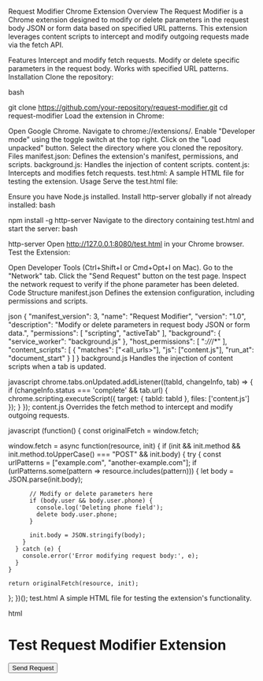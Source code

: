Request Modifier Chrome Extension
Overview
The Request Modifier is a Chrome extension designed to modify or delete parameters in the request body JSON or form data based on specified URL patterns. This extension leverages content scripts to intercept and modify outgoing requests made via the fetch API.

Features
Intercept and modify fetch requests.
Modify or delete specific parameters in the request body.
Works with specified URL patterns.
Installation
Clone the repository:

bash

git clone https://github.com/your-repository/request-modifier.git
cd request-modifier
Load the extension in Chrome:

Open Google Chrome.
Navigate to chrome://extensions/.
Enable "Developer mode" using the toggle switch at the top right.
Click on the "Load unpacked" button.
Select the directory where you cloned the repository.
Files
manifest.json: Defines the extension's manifest, permissions, and scripts.
background.js: Handles the injection of content scripts.
content.js: Intercepts and modifies fetch requests.
test.html: A sample HTML file for testing the extension.
Usage
Serve the test.html file:

Ensure you have Node.js installed.
Install http-server globally if not already installed:
bash

npm install -g http-server
Navigate to the directory containing test.html and start the server:
bash

http-server
Open http://127.0.0.1:8080/test.html in your Chrome browser.
Test the Extension:

Open Developer Tools (Ctrl+Shift+I or Cmd+Opt+I on Mac).
Go to the "Network" tab.
Click the "Send Request" button on the test page.
Inspect the network request to verify if the phone parameter has been deleted.
Code Structure
manifest.json
Defines the extension configuration, including permissions and scripts.

json
{
  "manifest_version": 3,
  "name": "Request Modifier",
  "version": "1.0",
  "description": "Modify or delete parameters in request body JSON or form data.",
  "permissions": [
    "scripting",
    "activeTab"
  ],
  "background": {
    "service_worker": "background.js"
  },
  "host_permissions": [
    "*://*/*"
  ],
  "content_scripts": [
    {
      "matches": ["<all_urls>"],
      "js": ["content.js"],
      "run_at": "document_start"
    }
  ]
}
background.js
Handles the injection of content scripts when a tab is updated.

javascript
chrome.tabs.onUpdated.addListener((tabId, changeInfo, tab) => {
  if (changeInfo.status === 'complete' && tab.url) {
    chrome.scripting.executeScript({
      target: { tabId: tabId },
      files: ['content.js']
    });
  }
});
content.js
Overrides the fetch method to intercept and modify outgoing requests.

javascript
(function() {
  const originalFetch = window.fetch;

  window.fetch = async function(resource, init) {
    if (init && init.method && init.method.toUpperCase() === "POST" && init.body) {
      try {
        const urlPatterns = ["example.com", "another-example.com"];
        if (urlPatterns.some(pattern => resource.includes(pattern))) {
          let body = JSON.parse(init.body);

          // Modify or delete parameters here
          if (body.user && body.user.phone) {
            console.log('Deleting phone field');
            delete body.user.phone;
          }

          init.body = JSON.stringify(body);
        }
      } catch (e) {
        console.error('Error modifying request body:', e);
      }
    }

    return originalFetch(resource, init);
  };
})();
test.html
A simple HTML file for testing the extension's functionality.

html
<!DOCTYPE html>
<html lang="en">
<head>
  <meta charset="UTF-8">
  <meta name="viewport" content="width=device-width, initial-scale=1.0">
  <title>Test Request Modifier</title>
</head>
<body>
  <h1>Test Request Modifier Extension</h1>
  <button id="sendRequest">Send Request</button>

  <script>
    document.getElementById('sendRequest').addEventListener('click', function() {
      fetch('https://jsonplaceholder.typicode.com/posts', {
        method: 'POST',
        headers: {
          'Content-Type': 'application/json'
        },
        body: JSON.stringify({
          user: {
            name: "sam",
            phone: 5555555
          }
        })
      })
      .then(response => response.json())
      .then(data => console.log('Response:', data))
      .catch(error => console.error('Error:', error));
    });
  </script>
</body>
</html>
